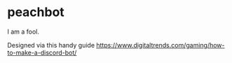 # peachbot
I am a fool.

Designed via this handy guide https://www.digitaltrends.com/gaming/how-to-make-a-discord-bot/
